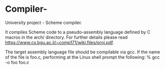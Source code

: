 # Compiler-

University project -  Scheme compiler.

It compiles Scheme code to a pseudo-assembly language defined by C macros in the arch/ directory. For further details please read https://www.cs.bgu.ac.il/~comp171/wiki.files/proj.pdf. 

The target assembly language file should be compilable via gcc. If the name of the file is foo.c,
performing at the Linux shell prompt the following:
% gcc -o foo foo.c
